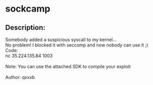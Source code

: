 
# sockcamp
## Description:
<div class="challenge-description">Somebody added a suspicious syscall to my kernel...<br/>
No problem! I blocked it with seccomp and now nobody can use it ;)<br/>
<div class="bbcode_code">
<div class="bbcode_code_head">Code:</div>
<div class="bbcode_code_body" style="white-space:pre">nc 35.224.135.84 1003</div>
</div>
<br/>
Note: You can use the attached SDK to compile your exploit<br/>
<br/>
Author: qxxxb</div>

